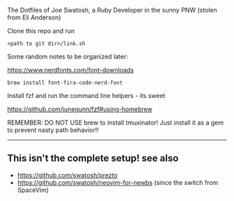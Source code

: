 The Dotfiles of Joe Swatosh, a Ruby Developer in the sunny PNW (stolen from Eli Anderson)

Clone this repo and run

```terminal
<path to git dir>/link.sh
```


Some random notes to be organized later:

https://www.nerdfonts.com/font-downloads

```terminal
brew install font-fira-code-nerd-font
```


Install fzf and run the command line helpers - its sweet

https://github.com/junegunn/fzf#using-homebrew

REMEMBER: DO NOT USE brew to install tmuxinator! Just install it as a gem to prevent nasty path behavior!!

___
## This isn't the complete setup! see also
 - https://github.com/swatosh/prezto
 - https://github.com/swatosh/neovim-for-newbs (since the switch from SpaceVim)
